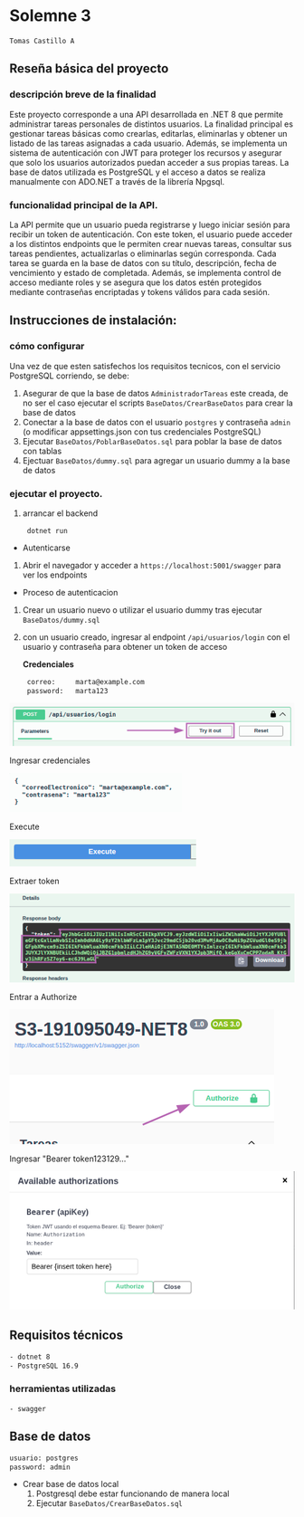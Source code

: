 # Solemne 3  
    Tomas Castillo A  

## Reseña básica del proyecto
### descripción breve de la finalidad 
Este proyecto corresponde a una API desarrollada en .NET 8 que permite administrar tareas personales de distintos usuarios. La finalidad principal es gestionar tareas básicas como crearlas, editarlas, eliminarlas y obtener un listado de las tareas asignadas a cada usuario. Además, se implementa un sistema de autenticación con JWT para proteger los recursos y asegurar que solo los usuarios autorizados puedan acceder a sus propias tareas. La base de datos utilizada es PostgreSQL y el acceso a datos se realiza manualmente con ADO.NET a través de la librería Npgsql.  

### funcionalidad principal de la API.
La API permite que un usuario pueda registrarse y luego iniciar sesión para recibir un token de autenticación. Con este token, el usuario puede acceder a los distintos endpoints que le permiten crear nuevas tareas, consultar sus tareas pendientes, actualizarlas o eliminarlas según corresponda. Cada tarea se guarda en la base de datos con su título, descripción, fecha de vencimiento y estado de completada. Además, se implementa control de acceso mediante roles y se asegura que los datos estén protegidos mediante contraseñas encriptadas y tokens válidos para cada sesión.  

## Instrucciones de instalación: 
### cómo configurar
Una vez de que esten satisfechos los requisitos tecnicos, con el servicio PostgreSQL corriendo, se debe:
1. Asegurar de que la base de datos `AdministradorTareas` este creada, de no ser el caso ejecutar el scripts `BaseDatos/CrearBaseDatos` para crear la base de datos
2. Conectar a la base de datos con el usuario `postgres` y contraseña `admin` (o modificar appsettings.json con tus credenciales PostgreSQL)
3. Ejecutar `BaseDatos/PoblarBaseDatos.sql` para poblar la base de datos con tablas
4. Ejectuar `BaseDatos/dummy.sql` para agregar un usuario dummy a la base de datos


### ejecutar el proyecto.
1. arrancar el backend  
   
        dotnet run

* Autenticarse
1. Abrir el navegador y acceder a `https://localhost:5001/swagger` para ver los endpoints

* Proceso de autenticacion
1. Crear un usuario nuevo o utilizar el usuario dummy tras ejecutar `BaseDatos/dummy.sql`
2. con un usuario creado, ingresar al endpoint `/api/usuarios/login` con el usuario y contraseña para obtener un token de acceso  

    **Credenciales**  

        correo:     marta@example.com  
        password:   marta123  

<img src="docs/login/tryLogin.png"/>  

Ingresar credenciales  

<img src="docs/login/credentials.png"/>  

Execute  

<img src="docs/login/execute.png"/>  

Extraer token  

<img src="docs/login/token.png"/>  

Entrar a Authorize  

<img src="docs/login/Authorize1.png"/>  

Ingresar "Bearer token123129..."  

<img src="docs/login/Authorize2.png"/>   


## Requisitos técnicos
    - dotnet 8
    - PostgreSQL 16.9
### herramientas utilizadas
    - swagger

## Base de datos  
    usuario: postgres  
    password: admin  

* Crear base de datos local  
    1. Postgresql debe estar funcionando de manera local  
    2. Ejecutar `BaseDatos/CrearBaseDatos.sql`  
